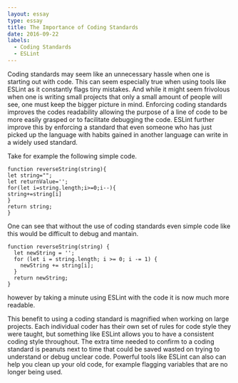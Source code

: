 ```yaml
---
layout: essay
type: essay
title: The Importance of Coding Standards
date: 2016-09-22
labels:
  - Coding Standards
  - ESLint
---
```




Coding standards may seem like an unnecessary hassle when one is starting out with code. This can seem especially true when using tools like ESLint as it constantly flags tiny mistakes.  And while it might seem frivolous when one is writing small projects that only a small amount of people will see, one must keep the bigger picture in mind. Enforcing coding standards improves the codes readability allowing the purpose of a line of code to be more easily grasped or to facilitate debugging the code.  ESLint further improve this by enforcing a standard that even someone who has just picked up the language with habits gained in another language can write in a widely used standard.
	
Take for example the following simple code.

```
function reverseString(string){
let string="";
let returnValue='';
for(let i=string.length;i>=0;i--){
string+=string[i]
}
return string;
}
```

One can see that without the use of coding standards even simple code like this would be difficult to debug and mantain.

```
function reverseString(string) {
  let newString = '';
  for (let i = string.length; i >= 0; i -= 1) {
    newString += string[i];
  }
  return newString;
}
```

however by taking a minute using ESLint with the code it is now much more readable.
	
This benefit to using a coding standard is magnified when working on large projects.  Each individual coder has their own set of rules for code style they were taught, but something like ESLint allows you to have a consistent coding style throughout. The extra time needed to confirm to a coding standard is peanuts next to time that could be saved wasted on trying to understand or debug unclear code.  Powerful tools like ESLint can also can help you clean up your old code, for example flagging variables that are no longer being used.
